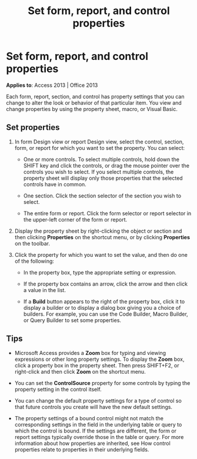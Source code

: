 ﻿---
title: Set form, report, and control properties
TOCTitle: Set form, report, and control properties
ms:assetid: 03349d86-f107-9e49-89df-62f55f3a0735
ms:mtpsurl: https://msdn.microsoft.com/library/Ff844789(v=office.15)
ms:contentKeyID: 48542977
ms.date: 09/18/2015
mtps_version: v=office.15
f1_keywords:
- vbaac10.chm12286
f1_categories:
- Office.Version=v15
---

# Set form, report, and control properties

**Applies to**: Access 2013 | Office 2013

Each form, report, section, and control has property settings that you can change to alter the look or behavior of that particular item. You view and change properties by using the property sheet, macro, or Visual Basic.

## Set properties

1. In form Design view or report Design view, select the control, section, form, or report for which you want to set the property. You can select:
    
   - One or more controls. To select multiple controls, hold down the SHIFT key and click the controls, or drag the mouse pointer over the controls you wish to select. If you select multiple controls, the property sheet will display only those properties that the selected controls have in common.
    
   - One section. Click the section selector of the section you wish to select.
    
   - The entire form or report. Click the form selector or report selector in the upper-left corner of the form or report.

2. Display the property sheet by right-clicking the object or section and then clicking **Properties** on the shortcut menu, or by clicking **Properties** on the toolbar.

3. Click the property for which you want to set the value, and then do one of the following:
    
   - In the property box, type the appropriate setting or expression.
    
   - If the property box contains an arrow, click the arrow and then click a value in the list.
    
   - If a **Build** button appears to the right of the property box, click it to display a builder or to display a dialog box giving you a choice of builders. For example, you can use the Code Builder, Macro Builder, or Query Builder to set some properties.

## Tips

- Microsoft Access provides a **Zoom** box for typing and viewing expressions or other long property settings. To display the **Zoom** box, click a property box in the property sheet. Then press SHIFT+F2, or right-click and then click **Zoom** on the shortcut menu.

- You can set the **ControlSource** property for some controls by typing the property setting in the control itself.

- You can change the default property settings for a type of control so that future controls you create will have the new default settings.

- The property settings of a bound control might not match the corresponding settings in the field in the underlying table or query to which the control is bound. If the settings are different, the form or report settings typically override those in the table or query. For more information about how properties are inherited, see How control properties relate to properties in their underlying fields.

